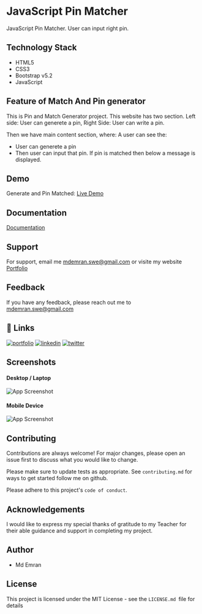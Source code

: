 
# JavaScript Pin Matcher
JavaScript Pin Matcher. User can input right pin. 
## Technology Stack
* HTML5
* CSS3
* Bootstrap v5.2
* JavaScript




## Feature of Match And Pin generator

This is Pin and Match Generator project. This website has two section.
Left side: User can generete a pin, Right Side: User can write a pin. 



Then we have main content section, where: A user can see the:
* User can generete a pin
* Then user can input that pin. If pin is matched then below a message is displayed.

## Demo
Generate and Pin Matched:
[Live Demo](https://emranswe.github.io/generate-and-match-pin/)


## Documentation

[Documentation](https://github.com/EmranSWE/generate-and-match-pin/blob/main/README.md)


## Support

For support, email me mdemran.swe@gmail.com or visite my website [Portfolio](https://emran-portfolio.web.app/)


## Feedback

If you have any feedback, please reach out me to
mdemran.swe@gmail.com


## 🔗 Links
[![portfolio](https://img.shields.io/badge/my_portfolio-000?style=for-the-badge&logo=ko-fi&logoColor=white)](https://emran-portfolio.web.app/)
[![linkedin](https://img.shields.io/badge/linkedin-0A66C2?style=for-the-badge&logo=linkedin&logoColor=white)](https://www.linkedin.com/in/emran2k18/)
[![twitter](https://img.shields.io/badge/twitter-1DA1F2?style=for-the-badge&logo=twitter&logoColor=white)](https://twitter.com/EmranSwe)


## Screenshots
#### Desktop / Laptop
![App Screenshot]([https://i.ibb.co/QkDkTfR/screencapture-emranswe-github-io-generate-and-match-pin-2022-11-24-21-01-13.png](https://i.ibb.co/QkDkTfR/screencapture-emranswe-github-io-generate-and-match-pin-2022-11-24-21-01-13.png))

#### Mobile Device
![App Screenshot](https://i.ibb.co/HPfvzR9/screencapture-emranswe-github-io-generate-and-match-pin-2022-11-24-21-07-51.png)


## Contributing

Contributions are always welcome!
For major changes, please open an issue first to discuss what you would like to change.

Please make sure to update tests as appropriate.
See `contributing.md` for ways to get started follow me on github.

Please adhere to this project's `code of conduct`.
## Acknowledgements

  I would like to express my special thanks of gratitude to my Teacher for their able guidance and support in completing my project.

## Author

- Md Emran
## License

This project is licensed under the MIT License - see the `LICENSE.md `file for details





